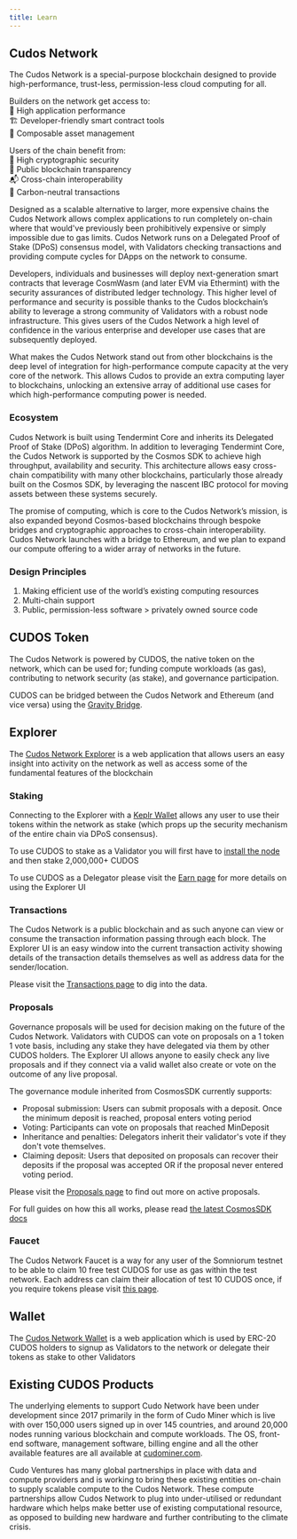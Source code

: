 ```yaml
---
title: Learn
---
```


## Cudos Network

The Cudos Network is a special-purpose blockchain designed to provide high-performance, trust-less, permission-less cloud computing for all.

Builders on the network get access to:
<br>🔧 High application performance
<br>🏗 Developer-friendly smart contract tools
<br>💱 Composable asset management

Users of the chain benefit from:
<br>🔐 High cryptographic security
<br>🔬 Public blockchain transparency
<br>📬 Cross-chain interoperability
<br>🌳 Carbon-neutral transactions

Designed as a scalable alternative to larger, more expensive chains the Cudos Network allows complex applications to run completely on-chain where that would've previously been prohibitively expensive or simply impossible due to gas limits. Cudos Network runs on a Delegated Proof of Stake (DPoS) consensus model, with Validators checking transactions and providing compute cycles for DApps on the network to consume.

Developers, individuals and businesses will deploy next-generation smart contracts that leverage CosmWasm (and later EVM via Ethermint) with the security assurances of distributed ledger technology. This higher level of performance and security is possible thanks to the Cudos blockchain’s ability to leverage a strong community of Validators with a robust node infrastructure. This gives users of the Cudos Network a high level of confidence in the various enterprise and developer use cases that are subsequently deployed.

What makes the Cudos Network stand out from other blockchains is the deep level of integration for high-performance compute capacity at the very core of the network. This allows Cudos to provide an extra computing layer to blockchains, unlocking an extensive array of additional use cases for which high-performance computing power is needed.

### Ecosystem

Cudos Network is built using Tendermint Core and inherits its Delegated Proof of Stake (DPoS) algorithm. In addition to leveraging Tendermint Core, the Cudos Network is supported by the Cosmos SDK to achieve high throughput, availability and security. This architecture allows easy cross-chain compatibility with many other blockchains, particularly those already built on the Cosmos SDK, by leveraging the nascent IBC protocol for moving assets between these systems securely.

The promise of computing, which is core to the Cudos Network’s mission, is also expanded beyond Cosmos-based blockchains through bespoke bridges and cryptographic approaches to cross-chain interoperability. Cudos Network launches with a bridge to Ethereum, and we plan to expand our compute offering to a wider array of networks in the future.

### Design Principles

1. Making efficient use of the world’s existing computing resources
2. Multi-chain support
3. Public, permission-less software > privately owned source code

## CUDOS Token

The Cudos Network is powered by CUDOS, the native token on the network, which can be used for; funding compute workloads (as gas), contributing to network security (as stake), and governance participation.

CUDOS can be bridged between the Cudos Network and Ethereum (and vice versa) using the [Gravity Bridge](/learn/gravity-bridge.html).

## Explorer

The [Cudos Network Explorer](https://explorer.cudos.org/) is a web application that allows users an easy insight into activity on the network as well as access some of the fundamental features of the blockchain

### Staking

Connecting to the Explorer with a [Keplr Wallet](/build/account-setup.html) allows any user to use their tokens within the network as stake (which props up the security mechanism of the entire chain via DPoS consensus).

To use CUDOS to stake as a Validator you will first have to [install the node](/build/validator.html) and then stake 2,000,000+ CUDOS

To use CUDOS as a Delegator please visit the [Earn page](/earn/staking.html#delegator-rewards) for more details on using the Explorer UI

### Transactions

The Cudos Network is a public blockchain and as such anyone can view or consume the transaction information passing through each block. The Explorer UI is an easy window into the current transaction activity showing details of the transaction details themselves as well as address data for the sender/location.

Please visit the [Transactions page](https://explorer.cudos.org/transactions) to dig into the data.

### Proposals

Governance proposals will be used for decision making on the future of the Cudos Network. Validators with CUDOS can vote on proposals on a 1 token 1 vote basis, including any stake they have delegated via them by other CUDOS holders. The Explorer UI allows anyone to easily check any live proposals and if they connect via a valid wallet also create or vote on the outcome of any live proposal.

The governance module inherited from CosmosSDK currently supports:

- Proposal submission: Users can submit proposals with a deposit. Once the minimum deposit is reached, proposal enters voting period
- Voting: Participants can vote on proposals that reached MinDeposit
- Inheritance and penalties: Delegators inherit their validator's vote if they don't vote themselves.
- Claiming deposit: Users that deposited on proposals can recover their deposits if the proposal was accepted OR if the proposal never entered voting period.

Please visit the [Proposals page](https://explorer.cudos.org/proposals) to find out more on active proposals.

For full guides on how this all works, please read [the latest CosmosSDK docs](https://docs.cosmos.network/master/modules/gov/#contents)

<!-- TODO: for ARTEMIS-BUZZ#7 add a new '#### Proposal Guide' section with screenshots of the explorer explaining how to setup a new Proposal as a Validator and then vote on one with your CUDOS holdings --> 

### Faucet

The Cudos Network Faucet is a way for any user of the Somniorum testnet to be able to claim 10 free test CUDOS for use as gas within the test network. Each address can claim their allocation of test 10 CUDOS once, if you require tokens please visit [this page](https://explorer.cudos.org/faucet).

## Wallet

The [Cudos Network Wallet](https://wallet.cudos.org/) is a web application which is used by ERC-20 CUDOS holders to signup as Validators to the network or delegate their tokens as stake to other Validators

## Existing CUDOS Products

The underlying elements to support Cudo Network have been under development since 2017 primarily in the form of Cudo Miner which is live with over 150,000 users signed up in over 145 countries, and around 20,000 nodes running various blockchain and compute workloads. The OS, front-end software, management software, billing engine and all the other available features are all available at [cudominer.com](https://www.cudominer.com/).

Cudo Ventures has many global partnerships in place with data and compute providers and is working to bring these existing entities on-chain to supply scalable compute to the Cudos Network. These compute partnerships allow Cudos Network to plug into under-utilised or redundant hardware which helps make better use of existing computational resource, as opposed to building new hardware and further contributing to the climate crisis.

<!-- TODO: rewrite this section with up-to-date architecture & design

## How does Cudos Network work?

Smart contracts written in a layer 1 network can invoke the CUDOS smart contract, deployed in that same layer 1 network, in order to request work to be computed off-chain or to access external data. The off-chain computation is done in the CUDOS validator nodes, which need to stake 2,000,000 CUDOS in order to be eligible. These nodes are constantly listening to events in the CUDOS smart contract, to see when a new request for a compute job is created. This request includes three main components:

- A targets identifier
- An app hash identifier
- Any inputs needed for that workload.

The target identifier refers to some piece of data that is used by the CUDOS nodes to decide when they need to run a job. This can either be a set of hashes identifying each individual node separately, or some unique identifier which the nodes use to decide whether they need to run the job.

The app hash is used in order to decide which code the CUDOS nodes need to run. That hash can either refer to an existing app from the CUDOS dapp marketplace, or it can point to an external storage address where some code written by the requester has been previously uploaded. Last, the request to the CUDOS contract may also include a list of inputs to be used by the code or app that will run in the nodes. These inputs can be passed directly in the request, if they are just short numbers or characters, but will typically be addresses pointing to an external storage solution where the input data has been uploaded beforehand.

Once a node has heard an event and has decided that it should run the work, that triggers its WebAssembly executor part. Note that listening to the blockchain is already an off-chain process, so this process is not constrained by the blockchain’s limitations anymore. Once execution starts, the node will fetch the passed inputs, and will send the relevant API requests to the marketplace and the app in order to run the compute workload.

After the result is obtained in each CUDOS validator node, a consensus check might be needed in order to return a unique result to the original requesting smart contract on the layer 1 blockchain. Once that unique result (or address storing the result) has been decided and sent to the CUDOS smart contract, the original smart contract can fetch it.

### CUDOS Layer 2 Network

The CUDOS network is a layer 2 solution for blockchains which require extra compute or external data. Blockchains like Ethereum have very high gas costs, which make impractical running complex workloads on them. Other blockchains like Algorand need a layer 2 solution in order to add extra functionality to the platform, through a Turing-complete network that also provides external data.

This work runs on the CUDOS validator nodes. These nodes are constantly listening to events in the CUDOS smart contract, to see when a new request for a compute job is created. They ingest this request, and once they decide that they have been selected to run the work, that
triggers its WebAssembly executor part. Once execution starts, the node will fetch the passed inputs, and will send the relevant API requests to the marketplace and the app in order to run the compute workload.

### Cudo Layer 3 Network

While the CUDOS network provides a layer 2 to blockchains, Cudo Ventures is going one step further, by seamlessly integrating this technology with the Cudo platform, which can effectively be understood as blockchain’s layer 3. The Cudo platform provides cloud-like services, focusing on low costs, low latency and a high degree of personalisation. Hence, just like the CUDOS network is a layer added on top of blockchains to provide extra compute capacity, the Cudo platform can be seen as an extra layer on top of the CUDOS network, to provide even more on-demand compute capacity. This added capacity might be needed in order to select different types of hardware, or to request jobs that demand more resources than the CUDOS network can directly absorb.

As such, the CUDOS smart contracts will provide access to the CUDOS layer 2 and the Cudo layer 3, in order to run any kind of workload on any kind of supported hardware, for as long as needed. This integration takes blockchains a step further into mass-adoption, as there will be no limit in the kind of workloads that can be requested through an on-chain smart contract.

![CUDOS and Cudo connection diagram](./semicudocudos.png)

## WebAssembly (Wasm)

### What is WebAssembly?

WebAssembly (or Wasm for short) is a binary instruction format for a stack-based virtual machine. Wasm is designed as a portable compilation target for programming languages, enabling deployment on the web for client and server applications.

### Why Web Assembly?

WebAssembly became a W3C recommendation on 5 December 2019 and, alongside HTML, CSS, and JavaScript, is the fourth language to run natively in browsers. This has massive implications for the web, as it provides a way to run code written in multiple languages on the web, almost at native speed.

- [WebAssembly main site](https://webassembly.org/)
- [MDN web docs](https://developer.mozilla.org/en-US/docs/WebAssembly)

### What languages are supported

CUDOS will support all the standard languages that can be compiled, with an initial focus on C++ and Rust. Please do [get in touch](https://www.cudos.org/#contact-us) with us if you are interested in building dapps for CUDOS.

## Earnings from treasury

The CUDOS treasury has two main sources of income:
- 20% of the payments made through CUDOS
- All tokens slashed due to malicious behaviour

First, once a request for external data or compute is made through the CUDOS smart contracts, 80% of the payment will go to the actual hardware suppliers that will run the compute job, and the other 20% will go to the treasury. Similarly, all slashed tokens will also be sent to the treasury.

Treasury tokens will mainly be used for the following four reasons:
- Staking rewards
- Development foundation
- Development grants
- Shared with developers of marketplace templates

Part of leftover tokens may be burnt in order to reduce the amount of tokens.

## Governance

One of the main attractive points of blockchains is decentralisation. By not having a central trusted entity, blockchains are not controlled by a single person or company, but by the community developing and sustaining it. As such, all projects built on top of a blockchain need to aim for that same level of decentralisation at some point, as otherwise this key property would be lost.

Governance tokens are a solution for the platforms built on top of blockchains to avoid single points of trust. Similar to PoS, governance tokens allow all stakeholders to participate in the network, and in the decision making processes that alter the behaviour and the attributes of the network.

One way to think about this is in terms of democracy: all token holders are eligible to vote on proposals that any of them push forward in the community. That way, there is no need for a central entity that controls the network, as the community itself rules it democratically.

### CUDOS governance

CUDOS validator nodes (CVNs) will have control over the governance of the CUDOS network. Trust scores will be used to calculate a weighted average score, which will determine the weight of each node in the decision making process. By limiting the total amount of CUDOS tokens staked and the delegated staking that each CVN can receive, as well as introducing weighted probability algorithms to distribute the selection of nodes when developers do not explicitly choose them, the network is expected to have an even distribution of stakes among a sufficiently large number of nodes.

Each CVN will be free to choose how to involve users delegating their stake to them. For example, they could choose to regularly propose polls about the most discussed topics within its delegators, to then propose changes on the network based on the outcomes. In order to ensure a smooth start of the platform and to prevent abuse, Cudo will control the governance of the network in the initial alpha stages. When validators have earned a high enough score and the platform has reached enough maturity and usage, governance will be fully handled by the nodes.

## CUDOS Treasury

The CUDOS Treasury holds funds to be used to grow the Cudos Network and reward valuable contributions. This fund will be transparent and governance proposal mechanisms will be employed for distribution.

![CUDOS treasury](./treasury-slide.png)

These tokens will be used mainly for:

- Staking rewards
- Development foundation
- Development grants
- Developers of marketplace templates

Similarly, treasury funds will also be used to [give developers and participants grants](/earn/grants.html), in order to enable new functionality in the network, to improve it, to propose changes, etc.

### Funding the Treasury

The Treasury is funded via:

1. 20% of the CUDOS paid for transactions requested through the Cudos smart contracts
2. Validator slashing

### Governance

Cudos Network will progressively decentralise to token holders and proposal voting will be in place for spending any CUDOS in the CUDOS Treasury

-->
